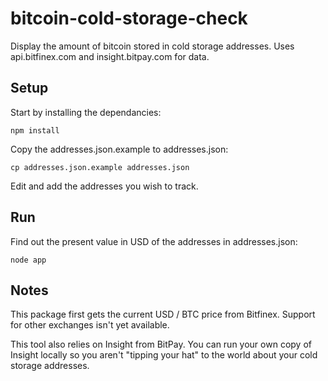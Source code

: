 # bitcoin-cold-storage-check
Display the amount of bitcoin stored in cold storage addresses. Uses api.bitfinex.com 
and insight.bitpay.com for data.

Setup
-----
Start by installing the dependancies:

    npm install

Copy the addresses.json.example to addresses.json:

    cp addresses.json.example addresses.json

Edit and add the addresses you wish to track.

Run
---
Find out the present value in USD of the addresses in addresses.json:

    node app

Notes
-----
This package first gets the current USD / BTC price from Bitfinex. Support 
for other exchanges isn't yet available.

This tool also relies on Insight from BitPay. You can run your own copy of 
Insight locally so you aren't "tipping your hat" to the world about your
cold storage addresses.
